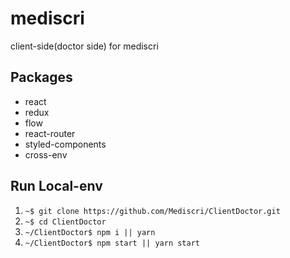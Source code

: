 # mediscri

client-side(doctor side) for mediscri

## Packages

- react
- redux
- flow
- react-router
- styled-components
- cross-env

## Run Local-env

1.  `~$ git clone https://github.com/Mediscri/ClientDoctor.git`
2.  `~$ cd ClientDoctor`
3.  `~/ClientDoctor$ npm i || yarn`
4.  `~/ClientDoctor$ npm start || yarn start`
